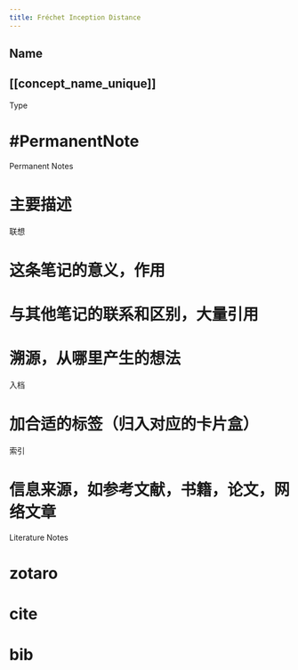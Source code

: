 ```yaml
---
title: Fréchet Inception Distance
---
```


## Name
## [[concept_name_unique]]
Type
# #PermanentNote
Permanent Notes
# 主要描述
联想
# 这条笔记的意义，作用
# 与其他笔记的联系和区别，大量引用
# 溯源，从哪里产生的想法
入档
# 加合适的标签（归入对应的卡片盒）
索引
# 信息来源，如参考文献，书籍，论文，网络文章
Literature Notes
# zotaro
# cite
# bib
#
#
